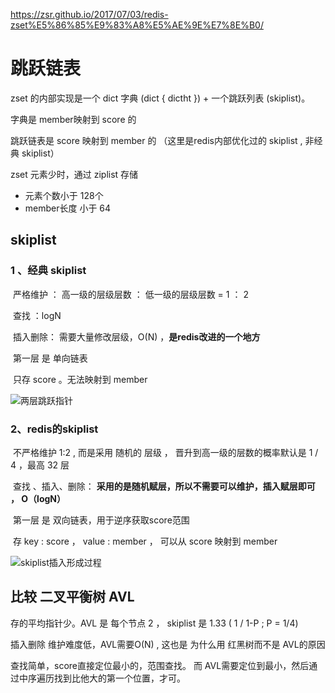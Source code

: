 



<https://zsr.github.io/2017/07/03/redis-zset%E5%86%85%E9%83%A8%E5%AE%9E%E7%8E%B0/>

# 跳跃链表



zset 的内部实现是一个 dict 字典 (dict { dictht }) +  一个跳跃列表 (skiplist)。

字典是 member映射到 score 的

跳跃链表是 score 映射到 member 的 （这里是redis内部优化过的 skiplist , 非经典 skiplist）





zset 元素少时，通过 ziplist 存储

 - 元素个数小于 128个
 - member长度 小于 64 



## skiplist

### 1 、经典 skiplist 

​	严格维护 ： 高一级的层级层数 ： 低一级的层级层数 = 1 ： 2

​	查找 ：logN

​	插入删除： 需要大量修改层级，O(N) ，**是redis改进的一个地方**

​	第一层 是 单向链表 

​	只存 score 。无法映射到 member

![两层跳跃指针](http://zhangtielei.com/assets/photos_redis/skiplist/skip2node_level3_linked_list.png)



### 2、redis的skiplist 

​	不严格维护 1:2 , 而是采用 随机的 层级 ， 晋升到高一级的层数的概率默认是 1 / 4  ，最高 32 层

​	查找 、插入、删除： **采用的是随机赋层，所以不需要可以维护，插入赋层即可 ， O（logN）**

​	第一层 是 双向链表，用于逆序获取score范围 

​	存 key : score ， value : member  ， 可以从 score 映射到 member



![skiplist插入形成过程](http://zhangtielei.com/assets/photos_redis/skiplist/skiplist_insertions.png)







## 比较 二叉平衡树 AVL

存的平均指针少。AVL 是 每个节点 2  ， skiplist 是 1.33 ( 1 / 1-P  ;  P = 1/4)

插入删除 维护难度低，AVL需要O(N)  , 这也是 为什么用 红黑树而不是 AVL的原因

查找简单，score直接定位最小的，范围查找。 而 AVL需要定位到最小，然后通过中序遍历找到比他大的第一个位置，才可。











